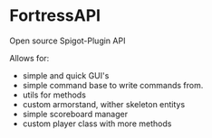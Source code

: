 # FortressAPI
Open source Spigot-Plugin API

Allows for:
- simple and quick GUI's
- simple command base to write commands from.
- utils for methods
- custom armorstand, wither skeleton entitys
- simple scoreboard manager
- custom player class with more methods
